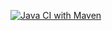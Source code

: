 [![Java CI with Maven](https://github.com/MartinS416/SYSC4806/actions/workflows/maven.yml/badge.svg)](https://github.com/MartinS416/SYSC4806/actions/workflows/maven.yml)
